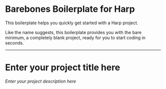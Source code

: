 <!-- delete these lines  -->

# Barebones Boilerplate for Harp

This boilerplate helps you quickly get started with a Harp project.

Like the name suggests, this boilerplate provides you with the bare minimum, a completely blank project, ready for you to start coding in seconds.

<!-- /delete these lines -->

---


# Enter your project title here

_Enter your project description here_
